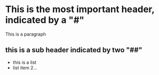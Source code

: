 # This is the most important header, indicated by a "#"

This is a paragraph

## this is a sub header indicated by two "##"

* this is a list
* list item 2...
